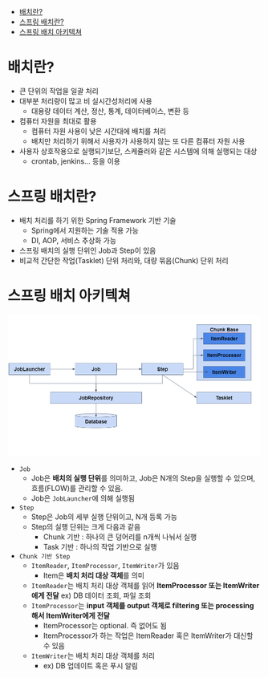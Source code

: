 - [배치란?](#배치란)
- [스프링 배치란?](#스프링-배치란)
- [스프링 배치 아키텍쳐](#스프링-배치-아키텍쳐)

# 배치란?

- 큰 단위의 작업을 일괄 처리
- 대부분 처리량이 많고 비 실시간성처리에 사용
  - 대용량 데이터 계산, 정산, 통계, 데이터베이스, 변환 등
- 컴퓨터 자원을 최대로 활용
  - 컴퓨터 자원 사용이 낮은 시간대에 배치를 처리
  - 배치만 처리하기 위해서 사용자가 사용하지 않는 또 다른 컴퓨터 자원 사용 
- 사용자 상호작용으로 실행되기보단, 스케쥴러와 같은 시스템에 의해 실행되는 대상
  - crontab, jenkins... 등을 이용

# 스프링 배치란?

- 배치 처리를 하기 위한 Spring Framework 기반 기술
  - Spring에서 지원하는 기술 적용 가능
  - DI, AOP, 서비스 추상화 가능
- 스프링 배치의 실행 단위인 Job과 Step이 있음
- 비교적 간단한 작업(Tasklet) 단위 처리와, 대량 묶음(Chunk) 단위 처리

# 스프링 배치 아키텍쳐

![./Spring Batch/image1.png](./Spring%20batch/image1.png)

- `Job`
  - Job은 **배치의 실행 단위**를 의미하고, Job은 N개의 Step을 실행할 수 있으며, 흐름(FLOW)를 관리할 수 있음.
  - Job은 `JobLauncher`에 의해 실행됨
- `Step`
  - Step은 Job의 세부 실행 단위이고, N개 등록 가능
  - Step의 실행 단위는 크게 다음과 같음
    - Chunk 기반 : 하나의 큰 덩어리를 n개씩 나눠서 실행
    - Task 기반 : 하나의 작업 기반으로 실행
- `Chunk 기반 Step`
  - `ItemReader`, `ItemProcessor`, `ItemWriter`가 있음
    - Item은 **배치 처리 대상 객체**를 의미
  - `ItemReader`는 배치 처리 대상 객체를 읽어 **ItemProcessor 또는 ItemWriter에게 전달** ex) DB 데이터 조회, 파일 조회
  - `ItemProcessor`는 **input 객체를 output 객체로 filtering 또는 processing 해서 ItemWriter에게 전달** 
    - ItemProcessor는 optional. 즉 없어도 됨
    - ItemProcessor가 하는 작업은 ItemReader 혹은 ItemWriter가 대신할 수 있음
  - `ItemWriter`는 배치 처리 대상 객체를 처리 
    - ex) DB 업데이트 혹은 푸시 알림

